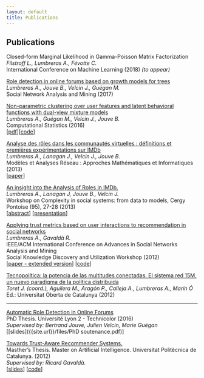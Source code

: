 ```yaml
---
layout: default
title: Publications
---
```


## Publications

Closed-form Marginal Likelihood in Gamma-Poisson Matrix Factorization<br>
*Filstroff L., Lumbreras A., Févotte C.* <br> 
International Conference on Machine Learning (2018) *(to appear)*

[Role detection in online forums based on growth models for trees](https://www.springer.com/computer/database+management+%26+information+retrieval/journal/13278)<br>
*Lumbreras A., Jouve B., Velcin J., Guégan M.* <br>
Social Network Analysis and Mining (2017)

[Non-parametric clustering over user features and latent behavioral functions with dual-view mixture models](http://link.springer.com/article/10.1007/s00180-016-0668-0) <br>
*Lumbreras A., Guégan M., Velcin J., Jouve B.* <br>
Computational Statistics (2016)   <br>
[[pdf](http://albertolumbreras.net/files/Lumbreras_et_al_2017_CompStats.pdf)][[code](https://github.com/alumbreras/Dual-DPGMM)]

[Analyse des rôles dans les communautés virtuelles : définitions et premières expérimentations sur IMDb](http://lipn.univ-paris13.fr/marami2013/MARAMI13/Programme_2.html) <br>
*Lumbreras A., Lanagan J., Velcin J.,  Jouve B.* <br>
Modèles et Analyses Réseau : Approches Mathématiques et Informatiques (2013)<br>
[[paper](http://arxiv.org/ftp/arxiv/papers/1309/1309.7187.pdf)]

[An insight into the Analysis of Roles in IMDb.](http://complexity-in-social-systems.u-cergy.fr/?page_id=326)   <br>
*Lumbreras A., Lanagan J, Jouve B., Velcin J.* <br>
Workshop on Complexity in social systems: from data to models, Cergy Pontoise (95), 27-28 (2013) <br>
[[abstract](http://albertolumbreras.net/files/Lumbreras_et_al_2013_1.pdf)] [[presentation](http://albertolumbreras.net/files/Lumbreras_et_al_2013_1_slides.pdf)]

[Applying trust metrics based on user interactions to recommendation in social networks](http://ieeexplore.ieee.org/document/6425600/)<br> 
*Lumbreras A., Gavaldà R.* <br>
IEEE/ACM International Conference on Advances in Social Networks Analysis and Mining    <br>
Social Knowledge Discovery and Utilization Workshop  (2012)  <br> 
[[paper - extended version](http://albertolumbreras.net/files/Lumbreras_Gavalda_ASONAM_2012_extversion.pdf)]
[[code](https://bitbucket.org/alumbreras/trust-aware-recommender-system-for-tweets/)]

[Tecnopolítica: la potencia de las multitudes conectadas. El sistema red 15M, un nuevo paradigma de la política distribuida](http://tecnopolitica.net/sites/default/files/1878-5799-3-PB%20%282%29.pdf)   <br>
*Toret J. (coord.), Aguilera M., Aragón P., Calleja A., Lumbreras A., Marín Ó* <br>
Ed.: Universitat Oberta de Catalunya (2012)  

-----

[Automatic Role Detection in Online Forums](https://tel.archives-ouvertes.fr/tel-01439342/) <br>
PhD Thesis. Université Lyon 2 - Technicolor (2016) <br>
*Supervised by: Bertrand Jouve, Julien Velcin, Marie Guégan* <br>
[[slides]({{site.url}}/files/PhD soutenance.pdf)]

[Towards Trust-Aware Recommender Systems.](http://albertolumbreras.net/files/Lumbreras_MasterThesis.pdf) <br>
Masther’s Thesis. Master on Artificial Intelligence. Universitat Politècnica de Catalunya. (2012) <br>
*Supervised by: Ricard Gavaldà.* <br>
[[slides](http://www.slideshare.net/anarcaster/towards-trustaware-recommender-systems)] [[code](https://bitbucket.org/alumbreras/trust-aware-recommender-system-for-tweets)]
